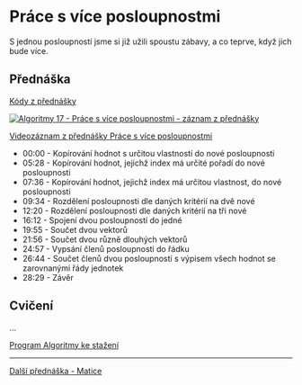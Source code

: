 # Práce s více posloupnostmi

S jednou posloupností jsme si již užili spoustu zábavy, a co teprve, když jich bude více.

## Přednáška

[Kódy z přednášky](https://github.com/PetrVobornik/prednasky/tree/master/Algoritmy/09-Vice-posloupnosti)

[![Algoritmy 17 - Práce s více posloupnostmi - záznam z přednášky](https://img.youtube.com/vi/kDMcA6VBOWM/0.jpg)](https://www.youtube.com/watch?v=kDMcA6VBOWM&list=PLxTqV9i8bnb-BL7IhBCQ3qgXA0TRDg_JT)

[Videozáznam z přednášky Práce s více posloupnostmi](https://www.youtube.com/watch?v=kDMcA6VBOWM&list=PLxTqV9i8bnb-BL7IhBCQ3qgXA0TRDg_JT)

* 00:00​ - Kopírování hodnot s určitou vlastností do nové posloupnosti
* 05:28​ - Kopírování hodnot, jejichž index má určité pořadí do nové posloupnosti
* 07:36​ - Kopírování hodnot, jejichž index má určitou vlastnost, do nové posloupnosti
* 09:34​ - Rozdělení posloupnosti dle daných kritérií na dvě nové
* 12:20​ - Rozdělení posloupnosti dle daných kritérií na tři nové
* 16:12​ - Spojení dvou posloupností do jedné
* 19:55​ - Součet dvou vektorů
* 21:56​ - Součet dvou různě dlouhých vektorů
* 24:57​ - Vypsání členů posloupnosti do řádku
* 26:44​ - Součet členů dvou posloupností s výpisem všech hodnot se zarovnanými řády jednotek
* 28:29​ - Závěr

## Cvičení

...

[Program Algoritmy ke stažení](https://github.com/PetrVobornik/prednasky/tree/master/Algoritmy/Program/)

---

[Další přednáška - Matice](https://github.com/PetrVobornik/prednasky/tree/master/Algoritmy/10-Matice)

